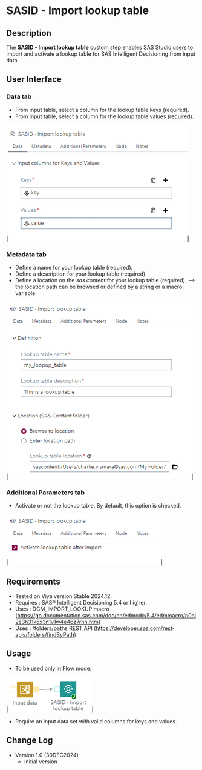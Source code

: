 # SASID - Import lookup table

## Description

The **SASID - Import lookup table** custom step enables SAS Studio users to import and activate a lookup table for SAS Intelligent Decisioning from input data. 

## User Interface

### Data tab ###

   * From input table, select a column for the lookup table keys (required).
   * From input table, select a column for the lookup table values (required).
   
   |![](img/_sasid_ilt_data.png)|

### Metadata tab ###

   * Define a name for your lookup table (required).
   * Define a description for your lookup table (required).
   * Define a location on the _sas content_ for your lookup table (required).
		--> the location path can be browsed or defined by a string or a macro variable. 
		
   |![](img/_sasid_ilt_metadata.png)|

### Additional Parameters tab ###

   * Activate or not the lookup table. By default, this option is checked. 
   
   |![](img/_sasid_ilt_addparam.png)|

## Requirements

* Tested on Viya version Stable 2024.12.
* Requires : SAS® Intelligent Decisioning 5.4 or higher.
* Uses : DCM_IMPORT_LOOKUP macro (https://go.documentation.sas.com/doc/en/edmcdc/5.4/edmmacro/n0ni2e3h31k5x3n1v1w4e46z7rnh.htm)
* Uses : <viyahost>/folders/paths REST API (https://developer.sas.com/rest-apis/folders/findByPath)

## Usage

   * To be used only in Flow mode. 
   
   |![](img/_sasid_ilt_flow_usage.png)|
	
   * Require an input data set with valid columns for keys and values. 

## Change Log

* Version 1.0 (30DEC2024) 
    * Initial version
